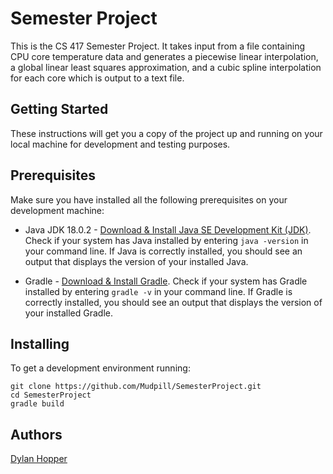 # Semester Project

This is the CS 417 Semester Project. It takes input from a file containing CPU core temperature data
and generates a piecewise linear interpolation, a global linear least squares approximation, and a cubic
spline interpolation for each core which is output to a text file. 

## Getting Started

These instructions will get you a copy of the project up and running on your local machine for development and testing purposes.

## Prerequisites

Make sure you have installed all the following prerequisites on your development machine:

- Java JDK 18.0.2 - [Download & Install Java SE Development Kit (JDK)](https://www.oracle.com/java/technologies/javase/jdk18-archive-downloads.html). Check if your system has Java installed by entering `java -version` in your command line. If Java is correctly installed, you should see an output that displays the version of your installed Java.

- Gradle - [Download & Install Gradle](https://gradle.org/install/). Check if your system has Gradle installed by entering `gradle -v` in your command line. If Gradle is correctly installed, you should see an output that displays the version of your installed Gradle.

## Installing

To get a development environment running:
```
git clone https://github.com/Mudpill/SemesterProject.git
cd SemesterProject
gradle build
```

## Authors
[Dylan Hopper](https://github.com/Mudpill/)